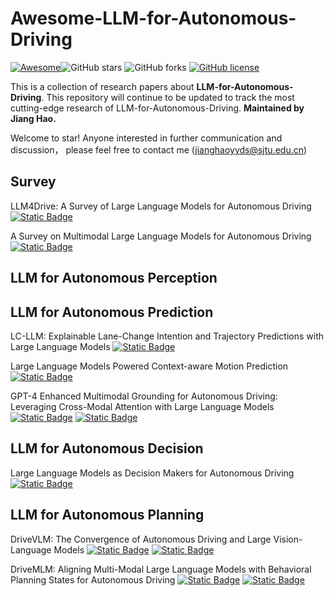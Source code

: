 # Awesome-LLM-for-Autonomous-Driving

[![Awesome](https://cdn.rawgit.com/sindresorhus/awesome/d7305f38d29fed78fa85652e3a63e154dd8e8829/media/badge.svg)](https://github.com/sindresorhus/awesome)![GitHub stars](https://img.shields.io/github/stars/Sunstroperao/Awesome-LLM-for-Autonomous-Driving?color=yellow) ![GitHub forks](https://img.shields.io/github/forks/Sunstroperao/Awesome-LLM-for-Autonomous-Driving?color=9cf) [![GitHub license](https://img.shields.io/github/license/Sunstroperao/Awesome-LLM-for-Autonomous-Driving)](https://github.com/Sunstroperao/Awesome-LLM-for-Autonomous-Driving/blob/main/LICENSE)

This is a collection of research papers about **LLM-for-Autonomous-Driving**. This repository will continue to be updated to track the most cutting-edge research of LLM-for-Autonomous-Driving. **Maintained by Jiang Hao.**

Welcome to star! Anyone interested in further communication and discussion， please feel free to contact me (jianghaoyyds@sjtu.edu.cn)

## Survey
LLM4Drive: A Survey of Large Language Models for Autonomous Driving [![Static Badge](https://img.shields.io/badge/paper_link-green)](https://arxiv.org/abs/2311.01043)

A Survey on Multimodal Large Language Models for Autonomous Driving [![Static Badge](https://img.shields.io/badge/paper_link-green)](https://arxiv.org/abs/2311.12320)

## LLM for Autonomous Perception

## LLM for Autonomous Prediction
LC-LLM: Explainable Lane-Change Intention and Trajectory Predictions with Large Language Models [![Static Badge](https://img.shields.io/badge/paper_link-green)](https://arxiv.org/abs/2403.18344)

Large Language Models Powered Context-aware Motion Prediction [![Static Badge](https://img.shields.io/badge/paper_link-green)](https://arxiv.org/pdf/2403.11057)

GPT-4 Enhanced Multimodal Grounding for Autonomous Driving: Leveraging Cross-Modal Attention with Large Language Models [![Static Badge](https://img.shields.io/badge/paper_link-green)](https://arxiv.org/abs/2312.03543) [![Static Badge](https://img.shields.io/badge/paper_code-8A2BE2)](https://github.com/Petrichor625/Talk2car_CAVG)

## LLM for Autonomous Decision
Large Language Models as Decision Makers for Autonomous Driving [![Static Badge](https://img.shields.io/badge/paper_link-green)](https://openreview.net/forum?id=NkYCuGM7E2)

## LLM for Autonomous Planning
DriveVLM: The Convergence of Autonomous Driving and Large Vision-Language Models [![Static Badge](https://img.shields.io/badge/paper_link-green)](https://arxiv.org/abs/2402.12289) [![Static Badge](https://img.shields.io/badge/paper_code-8A2BE2)](https://tsinghua-mars-lab.github.io/DriveVLM/)

DriveMLM: Aligning Multi-Modal Large Language Models with Behavioral Planning States for Autonomous Driving [![Static Badge](https://img.shields.io/badge/paper_link-green)](https://arxiv.org/abs/2312.09245) [![Static Badge](https://img.shields.io/badge/paper_code-8A2BE2)](https://github.com/OpenGVLab/DriveMLM)